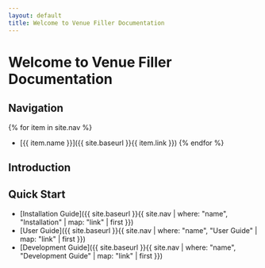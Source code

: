 ```yaml
---
layout: default
title: Welcome to Venue Filler Documentation
---
```


# Welcome to Venue Filler Documentation

## Navigation

{% for item in site.nav %}
- [{{ item.name }}]({{ site.baseurl }}{{ item.link }})
{% endfor %}

## Introduction

## Quick Start

- [Installation Guide]({{ site.baseurl }}{{ site.nav | where: "name", "Installation" | map: "link" | first }})
- [User Guide]({{ site.baseurl }}{{ site.nav | where: "name", "User Guide" | map: "link" | first }})
- [Development Guide]({{ site.baseurl }}{{ site.nav | where: "name", "Development Guide" | map: "link" | first }})


